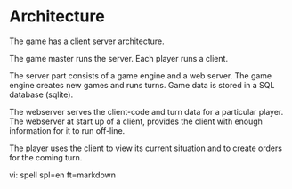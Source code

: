 Architecture
============

The game has a client server architecture.

The game master runs the server.
Each player runs a client.

The server part consists of a game engine and a web server.  The game engine
creates new games and runs turns.  Game data is stored in a SQL database
(sqlite).

The webserver serves the client-code and turn data for a particular player.
The webserver at start up of a client, provides the client with enough
information for it to run off-line.

The player uses the client to view its current situation and to create orders
for the coming turn.


vi: spell spl=en ft=markdown
